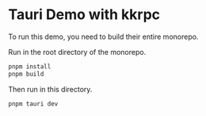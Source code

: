 # Tauri Demo with kkrpc

To run this demo, you need to build their entire monorepo.

Run in the root directory of the monorepo.

```bash
pnpm install
pnpm build
```

Then run in this directory.

```bash
pnpm tauri dev
```
